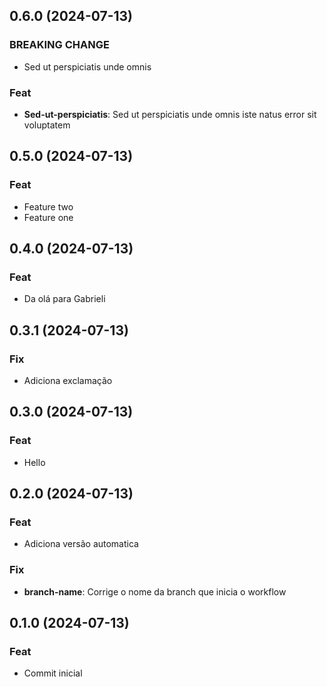 ## 0.6.0 (2024-07-13)

### BREAKING CHANGE

- Sed ut perspiciatis unde omnis

### Feat

- **Sed-ut-perspiciatis**: Sed ut perspiciatis unde omnis iste natus error sit voluptatem

## 0.5.0 (2024-07-13)

### Feat

- Feature two
- Feature one

## 0.4.0 (2024-07-13)

### Feat

- Da olá para Gabrieli

## 0.3.1 (2024-07-13)

### Fix

- Adiciona exclamação

## 0.3.0 (2024-07-13)

### Feat

- Hello

## 0.2.0 (2024-07-13)

### Feat

- Adiciona versão automatica

### Fix

- **branch-name**: Corrige o nome da branch que inicia o workflow

## 0.1.0 (2024-07-13)

### Feat

- Commit inicial
